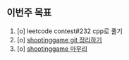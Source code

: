 ## 이번주 목표
1. [o] leetcode contest#232 cpp로 풀기
2. [o] [shootinggame git 정리하기](https://github.com/jh20s/ShootingGame)
3. [o] [shootinggame 마무리](https://github.com/jh20s/ShootingGame)


